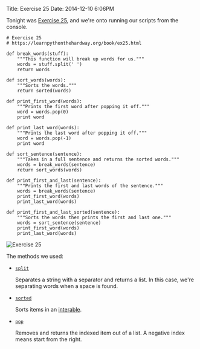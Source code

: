 Title: Exercise 25
Date: 2014-12-10 6:06PM

Tonight was [Exercise 25](https://learnpythonthehardway.org/book/ex25.html), and we're onto running our scripts from the console.

```
# Exercise 25
# https://learnpythonthehardway.org/book/ex25.html

def break_words(stuff):
	"""This function will break up words for us."""
	words = stuff.split(' ')
	return words

def sort_words(words):
	"""Sorts the words."""
	return sorted(words)

def print_first_word(words):
	"""Prints the first word after popping it off."""
	word = words.pop(0)
	print word

def print_last_word(words):
	"""Prints the last word after popping it off."""
	word = words.pop(-1)
	print word

def sort_sentence(sentence):
	"""Takes in a full sentence and returns the sorted words."""
	words = break_words(sentence)
	return sort_words(words)

def print_first_and_last(sentence):
	"""Prints the first and last words of the sentence."""
	words = break_words(sentence)
	print_first_word(words)
	print_last_word(words)

def print_first_and_last_sorted(sentence):
	"""Sorts the words then prints the first and last one."""
	words = sort_sentence(sentence)
	print_first_word(words)
	print_last_word(words)
```

![Exercise 25]({filename}/images/ex25.png "Exercise 25")

The methods we used:

- [`split`](https://docs.python.org/2/library/stdtypes.html#str.split)

    Separates a string with a separator and returns a list. In this case, we're separating words when a space is found.

- [`sorted`](https://docs.python.org/2/library/functions.html#sorted)

    Sorts items in an [interable](https://docs.python.org/2/glossary.html#term-iterable).

- [`pop`](https://docs.python.org/2/library/stdtypes.html#set.pop)

    Removes and returns the indexed item out of a list. A negative index means start from the right.
